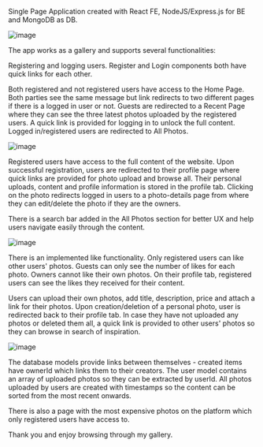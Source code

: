 Single Page Application created with React FE, NodeJS/Express.js for BE and MongoDB as DB. 



![image](https://user-images.githubusercontent.com/99253584/230686154-3c783168-ea0d-490c-b153-b338e4219eef.png)



The app works as a gallery and supports several functionalities:

Registering and logging users. Register and Login components both have quick links for each other.

Both registered and not registered users have access to the Home Page. Both parties see the same message but link redirects to two different pages if there is a logged in user or not. Guests are redirected to a Recent Page where they can see the three latest photos uploaded by the registered users. A quick link is provided for logging in to unlock the full content. Logged in/registered users are redirected to All Photos.



![image](https://user-images.githubusercontent.com/99253584/230732204-0bf53fa6-5f18-4e67-a8c9-161d2bdadb06.png)



Registered users have access to the full content of the website. Upon successful registration, users are redirected to their profile page where quick links are provided for photo upload and browse all. Their personal uploads, content and profile information is stored in the profile tab. Clicking on the photo redirects logged in users to a photo-details page from where they can edit/delete the photo if they are the owners.

There is a search bar added in the All Photos section for better UX and help users navigate easily through the content.



![image](https://user-images.githubusercontent.com/99253584/230738742-5b96c548-8702-465f-89cd-3399f78097f9.png)



There is an implemented like functionality. Only registered users can like other users' photos. Guests can only see the number of likes for each photo. Owners cannot like their own photos. On their profile tab, registered users can see the likes they received for their content. 

Users can upload their own photos, add title, description, price and attach a link for their photos. Upon creation/deletion of a personal photo, user is redirected back to their profile tab. In case they have not uploaded any photos or deleted them all, a quick link is provided to other users' photos so they can browse in search of inspiration.


![image](https://user-images.githubusercontent.com/99253584/230738805-eef47ee5-2822-4b5b-b5a6-1aedc553750b.png)



The database models provide links between themselves - created items have ownerId which links them to their creators. The user model contains an array of uploaded photos so they can be extracted by userId. All photos uploaded by users are created with timestamps so the content can be sorted from the most recent onwards.

There is also a page with the most expensive photos on the platform which only registered users have access to. 

Thank you and enjoy browsing through my gallery.

